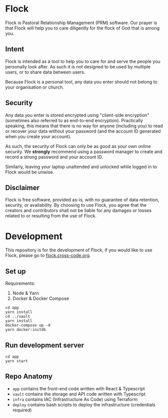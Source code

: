 # Flock

Flock is Pastoral Relationship Management (PRM) software. Our prayer is that
Flock will help you to care diligently for the flock of God that is among you.

## Intent

Flock is intended as a tool to help you to care for and serve the people you
personally look after. As such it is not designed to be used by multiple users,
or to share data between users.

Because Flock is a personal tool, any data you enter should not belong to your
organisation or church.

## Security

Any data you enter is stored encrypted using "client-side encryption"
(sometimes also referred to as end-to-end encryption). Practically speaking,
this means that there is no way for anyone (including you) to read or recover
your data without your password (and the account ID generated when you create
your account).

As such, the security of Flock can only be as good as your own online security.
We **strongly** recommend using a password manager to create and record a
strong password and your account ID.

Similarly, leaving your laptop unattended and unlocked while logged in to Flock
would be unwise.

## Disclaimer

Flock is free software, provided as-is, with no guarantee of data retention,
security, or availability. By choosing to use Flock, you agree that the
creators and contributors shall not be liable for any damages or losses
related to or resulting from the use of Flock.

# Development

This repository is for the development of Flock, if you would like to use Flock,
please go to [flock.cross-code.org](https://flock.cross-code.org/).

## Set up

Requirements:
1. Node & Yarn
1. Docker & Docker Compose

```shell script
cd app
yarn install
cd ../vault
yarn install
docker-compose up -d
yarn docker:initdb
```

## Run development server
```shell script
cd app
yarn start
```

## Repo Anatomy

* `app` contains the front-end code written with React & Typescript
* `vault` contains the storage and API code written with Typescript
* `infra` contains IAC (Infrastructure As Code) using Terraform
* `deploy` contains bash scripts to deploy the infrastructure
  (credentials required)
